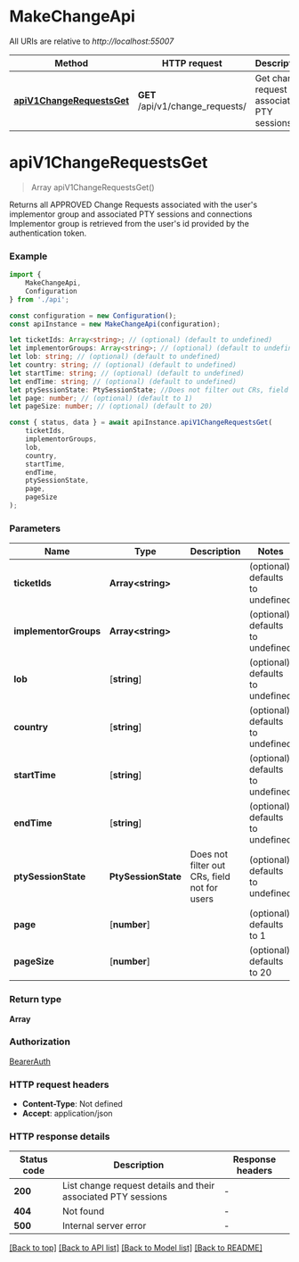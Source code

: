 # MakeChangeApi

All URIs are relative to *http://localhost:55007*

|Method | HTTP request | Description|
|------------- | ------------- | -------------|
|[**apiV1ChangeRequestsGet**](#apiv1changerequestsget) | **GET** /api/v1/change_requests/ | Get change request and associated PTY sessions|

# **apiV1ChangeRequestsGet**
> Array<ChangeRequestSessionsResponse> apiV1ChangeRequestsGet()

Returns all APPROVED Change Requests associated with the user\'s implementor group and associated PTY sessions and connections Implementor group is retrieved from the user\'s id provided by the authentication token.

### Example

```typescript
import {
    MakeChangeApi,
    Configuration
} from './api';

const configuration = new Configuration();
const apiInstance = new MakeChangeApi(configuration);

let ticketIds: Array<string>; // (optional) (default to undefined)
let implementorGroups: Array<string>; // (optional) (default to undefined)
let lob: string; // (optional) (default to undefined)
let country: string; // (optional) (default to undefined)
let startTime: string; // (optional) (default to undefined)
let endTime: string; // (optional) (default to undefined)
let ptySessionState: PtySessionState; //Does not filter out CRs, field not for users (optional) (default to undefined)
let page: number; // (optional) (default to 1)
let pageSize: number; // (optional) (default to 20)

const { status, data } = await apiInstance.apiV1ChangeRequestsGet(
    ticketIds,
    implementorGroups,
    lob,
    country,
    startTime,
    endTime,
    ptySessionState,
    page,
    pageSize
);
```

### Parameters

|Name | Type | Description  | Notes|
|------------- | ------------- | ------------- | -------------|
| **ticketIds** | **Array&lt;string&gt;** |  | (optional) defaults to undefined|
| **implementorGroups** | **Array&lt;string&gt;** |  | (optional) defaults to undefined|
| **lob** | [**string**] |  | (optional) defaults to undefined|
| **country** | [**string**] |  | (optional) defaults to undefined|
| **startTime** | [**string**] |  | (optional) defaults to undefined|
| **endTime** | [**string**] |  | (optional) defaults to undefined|
| **ptySessionState** | **PtySessionState** | Does not filter out CRs, field not for users | (optional) defaults to undefined|
| **page** | [**number**] |  | (optional) defaults to 1|
| **pageSize** | [**number**] |  | (optional) defaults to 20|


### Return type

**Array<ChangeRequestSessionsResponse>**

### Authorization

[BearerAuth](../README.md#BearerAuth)

### HTTP request headers

 - **Content-Type**: Not defined
 - **Accept**: application/json


### HTTP response details
| Status code | Description | Response headers |
|-------------|-------------|------------------|
|**200** | List change request details and their associated PTY sessions |  -  |
|**404** | Not found |  -  |
|**500** | Internal server error |  -  |

[[Back to top]](#) [[Back to API list]](../README.md#documentation-for-api-endpoints) [[Back to Model list]](../README.md#documentation-for-models) [[Back to README]](../README.md)

